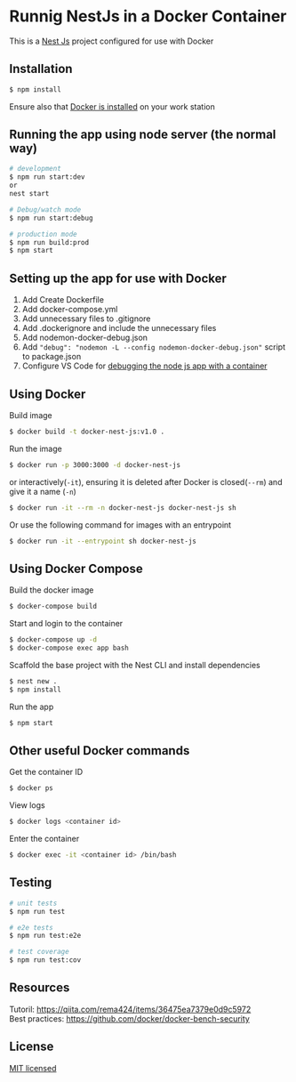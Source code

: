 # Runnig NestJs in a Docker Container

This is a [Nest Js](https://github.com/nestjs/nest) project configured for use with Docker

## Installation

```bash
$ npm install
```
Ensure also that [Docker is installed](https://docs.docker.com/engine/install) on your work station


## Running the app using node server (the normal way)

```bash
# development
$ npm run start:dev
or
nest start

# Debug/watch mode
$ npm run start:debug

# production mode
$ npm run build:prod
$ npm start

```

## Setting up the app for use with Docker
1. Add Create Dockerfile
2. Add docker-compose.yml
3. Add unnecessary files to .gitignore
4. Add .dockerignore and include the unnecessary files
5. Add nodemon-docker-debug.json
6. Add ```"debug": "nodemon -L --config nodemon-docker-debug.json"``` script to package.json
7. Configure VS Code for [debugging the node js app with a container](https://code.visualstudio.com/docs/containers/debug-node)


## Using Docker
Build image
```sh
$ docker build -t docker-nest-js:v1.0 .
```

Run the image
```sh
$ docker run -p 3000:3000 -d docker-nest-js
```
or interactively(`-it`), ensuring it is deleted after Docker is closed(`--rm`) and give it a name (`-n`)
```sh
$ docker run -it --rm -n docker-nest-js docker-nest-js sh
```
Or use the following command for images with an entrypoint
```sh
$ docker run -it --entrypoint sh docker-nest-js
```


## Using Docker Compose
Build the docker image
```sh
$ docker-compose build
```

Start and login to the container
```sh
$ docker-compose up -d
$ docker-compose exec app bash
```

Scaffold the base project with the Nest CLI and install dependencies
```sh
$ nest new .
$ npm install
```

Run the app
```sh
$ npm start
```

## Other useful Docker commands
Get the container ID
```sh
$ docker ps
```

View logs
```sh
$ docker logs <container id>
```

Enter the container
```sh
$ docker exec -it <container id> /bin/bash
```


## Testing

```bash
# unit tests
$ npm run test

# e2e tests
$ npm run test:e2e

# test coverage
$ npm run test:cov
```

## Resources
Tutoril: https://qiita.com/rema424/items/36475ea7379e0d9c5972  
Best practices: https://github.com/docker/docker-bench-security


## License
[MIT licensed](LICENSE)

